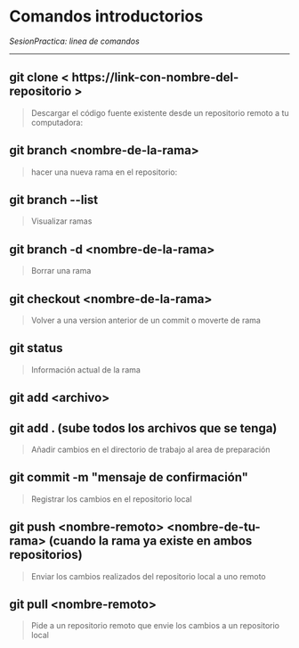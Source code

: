 # Comandos introductorios
*SesionPractica: linea de comandos*
***
## git clone \< https://link-con-nombre-del-repositorio \>
> Descargar el código fuente existente desde un repositorio remoto a tu computadora: 

## git branch \<nombre-de-la-rama\>
> hacer una nueva rama en el repositorio: 

## git branch --list
> Visualizar ramas

## git branch -d \<nombre-de-la-rama\>
> Borrar una rama

## git checkout \<nombre-de-la-rama\>
> Volver a una version anterior de un commit o moverte de rama

## git status
> Información actual de la rama

## git add \<archivo\>
## git add . (sube todos los archivos que se tenga)
> Añadir cambios en el directorio de trabajo al area de preparación

## git commit -m "mensaje de confirmación"
> Registrar los cambios en el repositorio local

## git push \<nombre-remoto\> \<nombre-de-tu-rama\> (cuando la rama ya existe en ambos repositorios)
> Enviar los cambios realizados del repositorio local a uno remoto

## git pull \<nombre-remoto\>
> Pide a un repositorio remoto que envie los cambios a un repositorio local 
